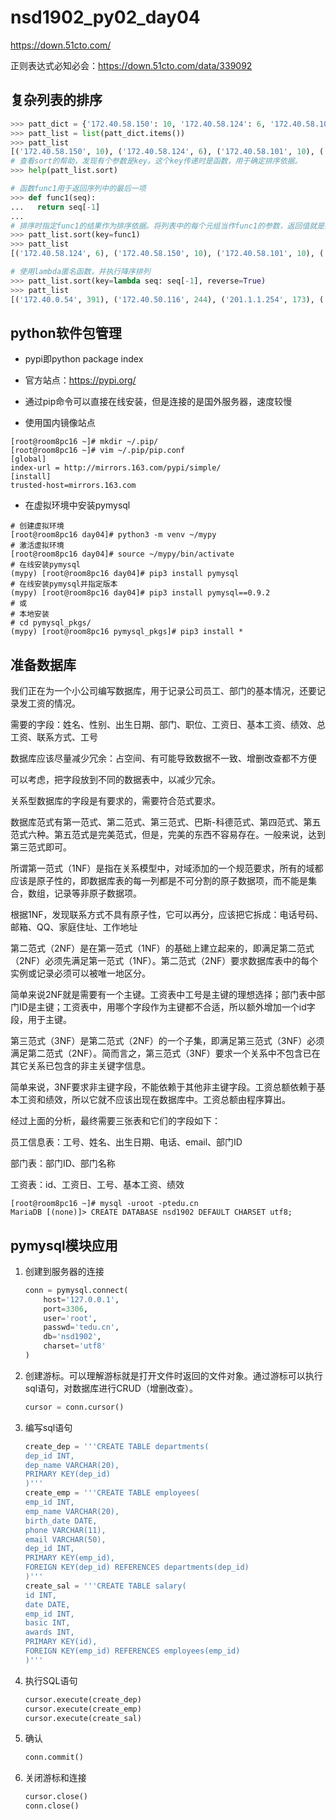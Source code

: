 # nsd1902_py02_day04

https://down.51cto.com/  

正则表达式必知必会：https://down.51cto.com/data/339092

## 复杂列表的排序

```python
>>> patt_dict = {'172.40.58.150': 10, '172.40.58.124': 6, '172.40.58.101': 10, '127.0.0.1': 121, '192.168.4.254': 103, '192.168.2.254': 110, '201.1.1.254': 173, '201.1.2.254': 119, '172.40.0.54': 391, '172.40.50.116': 244}
>>> patt_list = list(patt_dict.items())
>>> patt_list
[('172.40.58.150', 10), ('172.40.58.124', 6), ('172.40.58.101', 10), ('127.0.0.1', 121), ('192.168.4.254', 103), ('192.168.2.254', 110), ('201.1.1.254', 173), ('201.1.2.254', 119), ('172.40.0.54', 391), ('172.40.50.116', 244)]
# 查看sort的帮助，发现有个参数是key。这个key传递时是函数，用于确定排序依据。
>>> help(patt_list.sort)

# 函数func1用于返回序列中的最后一项
>>> def func1(seq):
...   return seq[-1]
... 
# 排序时指定func1的结果作为排序依据。将列表中的每个元组当作func1的参数，返回值就是排序依据
>>> patt_list.sort(key=func1)
>>> patt_list
[('172.40.58.124', 6), ('172.40.58.150', 10), ('172.40.58.101', 10), ('192.168.4.254', 103), ('192.168.2.254', 110), ('201.1.2.254', 119), ('127.0.0.1', 121), ('201.1.1.254', 173), ('172.40.50.116', 244), ('172.40.0.54', 391)]

# 使用lambda匿名函数，并执行降序排列
>>> patt_list.sort(key=lambda seq: seq[-1], reverse=True)
>>> patt_list
[('172.40.0.54', 391), ('172.40.50.116', 244), ('201.1.1.254', 173), ('127.0.0.1', 121), ('201.1.2.254', 119), ('192.168.2.254', 110), ('192.168.4.254', 103), ('172.40.58.150', 10), ('172.40.58.101', 10), ('172.40.58.124', 6)]
```

## python软件包管理

- pypi即python package index
- 官方站点：https://pypi.org/

- 通过pip命令可以直接在线安装，但是连接的是国外服务器，速度较慢
- 使用国内镜像站点

```shell
[root@room8pc16 ~]# mkdir ~/.pip/
[root@room8pc16 ~]# vim ~/.pip/pip.conf 
[global]
index-url = http://mirrors.163.com/pypi/simple/
[install]  
trusted-host=mirrors.163.com
```

- 在虚拟环境中安装pymysql

```shell
# 创建虚拟环境
[root@room8pc16 day04]# python3 -m venv ~/mypy
# 激活虚拟环境
[root@room8pc16 day04]# source ~/mypy/bin/activate
# 在线安装pymysql
(mypy) [root@room8pc16 day04]# pip3 install pymysql
# 在线安装pymysql并指定版本
(mypy) [root@room8pc16 day04]# pip3 install pymysql==0.9.2
# 或
# 本地安装
# cd pymysql_pkgs/
(mypy) [root@room8pc16 pymysql_pkgs]# pip3 install *
```

## 准备数据库

我们正在为一个小公司编写数据库，用于记录公司员工、部门的基本情况，还要记录发工资的情况。

需要的字段：姓名、性别、出生日期、部门、职位、工资日、基本工资、绩效、总工资、联系方式、工号

数据库应该尽量减少冗余：占空间、有可能导致数据不一致、增删改查都不方便

可以考虑，把字段放到不同的数据表中，以减少冗余。

关系型数据库的字段是有要求的，需要符合范式要求。

数据库范式有第一范式、第二范式、第三范式、巴斯-科德范式、第四范式、第五范式六种。第五范式是完美范式，但是，完美的东西不容易存在。一般来说，达到第三范式即可。

所谓第一范式（1NF）是指在关系模型中，对域添加的一个规范要求，所有的域都应该是原子性的，即数据库表的每一列都是不可分割的原子数据项，而不能是集合，数组，记录等非原子数据项。

根据1NF，发现联系方式不具有原子性，它可以再分，应该把它拆成：电话号码、邮箱、QQ、家庭住址、工作地址

第二范式（2NF）是在第一范式（1NF）的基础上建立起来的，即满足第二范式（2NF）必须先满足第一范式（1NF）。第二范式（2NF）要求数据库表中的每个实例或记录必须可以被唯一地区分。

简单来说2NF就是需要有一个主键。工资表中工号是主键的理想选择；部门表中部门ID是主键；工资表中，用哪个字段作为主键都不合适，所以额外增加一个id字段，用于主键。

第三范式（3NF）是第二范式（2NF）的一个子集，即满足第三范式（3NF）必须满足第二范式（2NF）。简而言之，第三范式（3NF）要求一个关系中不包含已在其它关系已包含的非主关键字信息。

简单来说，3NF要求非主键字段，不能依赖于其他非主键字段。工资总额依赖于基本工资和绩效，所以它就不应该出现在数据库中。工资总额由程序算出。

经过上面的分析，最终需要三张表和它们的字段如下：

员工信息表：工号、姓名、出生日期、电话、email、部门ID

部门表：部门ID、部门名称

工资表：id、工资日、工号、基本工资、绩效

```shell
[root@room8pc16 ~]# mysql -uroot -ptedu.cn
MariaDB [(none)]> CREATE DATABASE nsd1902 DEFAULT CHARSET utf8;
```

## pymysql模块应用

1. 创建到服务器的连接

   ```python
   conn = pymysql.connect(
       host='127.0.0.1',
       port=3306,
       user='root',
       passwd='tedu.cn',
       db='nsd1902',
       charset='utf8'
   )
   ```

2. 创建游标。可以理解游标就是打开文件时返回的文件对象。通过游标可以执行sql语句，对数据库进行CRUD（增删改查）。

   ```python
   cursor = conn.cursor()
   ```

3. 编写sql语句

   ```python
   create_dep = '''CREATE TABLE departments(
   dep_id INT,
   dep_name VARCHAR(20),
   PRIMARY KEY(dep_id)
   )'''
   create_emp = '''CREATE TABLE employees(
   emp_id INT,
   emp_name VARCHAR(20),
   birth_date DATE,
   phone VARCHAR(11),
   email VARCHAR(50),
   dep_id INT,
   PRIMARY KEY(emp_id),
   FOREIGN KEY(dep_id) REFERENCES departments(dep_id)
   )'''
   create_sal = '''CREATE TABLE salary(
   id INT,
   date DATE,
   emp_id INT,
   basic INT,
   awards INT,
   PRIMARY KEY(id),
   FOREIGN KEY(emp_id) REFERENCES employees(emp_id)
   )'''
   ```

4. 执行SQL语句

   ```python
   cursor.execute(create_dep)
   cursor.execute(create_emp)
   cursor.execute(create_sal)
   ```

5. 确认

   ```python
   conn.commit()
   ```

6. 关闭游标和连接

   ```python
   cursor.close()
   conn.close()
   ```










